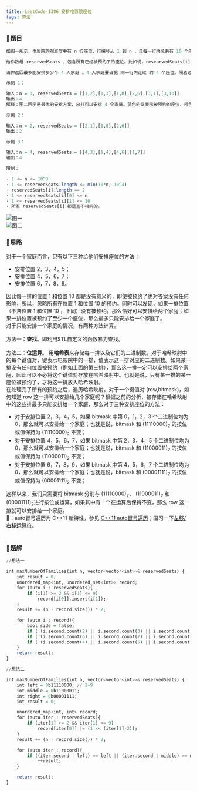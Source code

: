 ```yaml
---
title: LeetCode-1386 安排电影院座位
tags: 算法
---
```


### **📝题目**
```haskell
如图一所示，电影院的观影厅中有 n 行座位，行编号从 1 到 n ，且每一行内总共有 10 个座位，列编号从 1 到 10 。

给你数组 reservedSeats ，包含所有已经被预约了的座位。比如说，researvedSeats[i]=[3,8] ，它表示第 3 行第 8 个座位被预约了。

请你返回最多能安排多少个 4 人家庭 。4 人家庭要占据 同一行内连续 的 4 个座位。隔着过道的座位（比方说 [3,3] 和 [3,4]）不是连续的座位，但是如果你可以将 4 人家庭拆成过道两边各坐 2 人，这样子是允许的。

示例 1：

输入：n = 3, reservedSeats = [[1,2],[1,3],[1,8],[2,6],[3,1],[3,10]]
输出：4
解释：图二所示是最优的安排方案，总共可以安排 4 个家庭。蓝色的叉表示被预约的座位，橙色的连续座位表示一个 4 人家庭。

示例 2：

输入：n = 2, reservedSeats = [[2,1],[1,8],[2,6]]
输出：2

示例 3：

输入：n = 4, reservedSeats = [[4,3],[1,4],[4,6],[1,7]]
输出：4

限制：

· 1 <= n <= 10^9
· 1 <= reservedSeats.length <= min(10*n, 10^4)
· reservedSeats[i].length == 2
· 1 <= reservedSeats[i][0] <= n
· 1 <= reservedSeats[i][1] <= 10
· 所有 reservedSeats[i] 都是互不相同的。
```

![图一](https://cdn.jsdelivr.net/gh/sherryjw/StaticResource@latest/image/1386-1.png)<br/>
![图二](https://cdn.jsdelivr.net/gh/sherryjw/StaticResource@latest/image/1386-2.png)<br/>

### **📝思路**
对于一个家庭而言，只有以下三种给他们安排座位的方法：
- 安排位置 2，3，4，5；
- 安排位置 4，5，6，7；
- 安排位置 6，7，8，9。

因此每一排的位置 1 和位置 10 都是没有意义的，即使被预约了也对答案没有任何影响，所以，忽略所有在位置 1 和位置 10 的预约。同时可以发现，如果一排位置（不含位置 1 和位置 10 ，下同）没有被预约，那么恰好可以安排给两个家庭；如果一排位置被预约了至少一个座位，那么最多只能安排给一个家庭了。<br/>
对于只能安排一个家庭的情况，有两种方法计算。<br/><br/>
方法一：**查找**。即利用STL自定义的函数暴力查找。<br/><br/>
方法二：**位运算**。
用**哈希表**来存储每一排以及它们的二进制数。对于哈希映射中的每个键值对，键表示电影院中的一排，值表示这一排对应的二进制数。如果某一排没有任何位置被预约（例如上面的第三排），那么这一排一定可以安排给两个家庭，因此可以不必将这个键值对存放在哈希映射中。也就是说，只有某一排的某一座位被预约了，才将这一排放入哈希映射。<br/>
在处理完了所有的预约之后，遍历哈希映射。对于一个键值对 (row,bitmask)，如何知道 row 这一排可以安排给几个家庭呢？根据之前的分析，被存储在哈希映射中的这些排最多只能安排给一个家庭，那么对于三种安排座位的方法：
- 对于安排位置 2，3，4，5，如果 bitmask 中第 0，1，2，3 个二进制位均为 0，那么就可以安排给一个家庭；也就是说，bitmask 和 (11110000)<sub>2</sub> 的按位或值保持为 (11110000)<sub>2</sub> 不变；
- 对于安排位置 4，5，6，7，如果 bitmask 中第 2，3，4，5 个二进制位均为 0，那么就可以安排给一个家庭；也就是说，bitmask 和 (11000011)<sub>2</sub> 的按位或值保持为 (11000011)<sub>2</sub> 不变；
- 对于安排位置 6，7，8，9，如果 bitmask 中第 4，5，6，7 个二进制位均为 0，那么就可以安排给一个家庭；也就是说，bitmask 和 (00001111)<sub>2</sub> 的按位或值保持为 (00001111)<sub>2</sub> 不变；

这样以来，我们只需要将 bitmask 分别与 (11110000)<sub>2</sub>、 (11000011)<sub>2</sub> 和 (00001111)<sub>2</sub>进行按位或运算，如果其中有一个在运算后保持不变，那么 row 这一排就可以安排给一个家庭。<br/>
🐣：auto冒号遍历为 C++11 新特性，参见 [C++11 auto冒号遍历](https://blog.csdn.net/qq_40213457/article/details/80720170)；温习一下[左移/右移运算符](https://www.cnblogs.com/fightfor/p/3871624.html)。
<br/><br/>

### **📝题解**
```haskell
//想法一

int maxNumberOfFamilies(int n, vector<vector<int>>& reservedSeats) {
    int result = 0;
    unordered_map<int, unordered_set<int>> record;
    for (auto i : reservedSeats){
        if (i[1] >= 2 && i[1] <= 9)  
            record[i[0]].insert(i[1]);
    }
    result += (n - record.size()) * 2;

    for (auto i : record){
        bool side = false;
        if (!(i.second.count(2) || i.second.count(3) || i.second.count(4) || i.second.count(5)))    ++result, side = true;
        if (!(i.second.count(6) || i.second.count(7) || i.second.count(8) || i.second.count(9)))    ++result, side = true;
        if (!(i.second.count(4) || i.second.count(5) || i.second.count(6) || i.second.count(7)) && !side)    ++result;
    }
    return result;
}
```
```haskell
//想法二

int maxNumberOfFamilies(int n, vector<vector<int>>& reservedSeats) {
    int left = 0b11110000; // 2~9
    int middle = 0b11000011;
    int right = 0b00001111;
    int result = 0;

    unordered_map<int, int> record;
    for (auto iter : reservedSeats){
        if (iter[1] >= 2 && iter[1] <= 9)
            record[iter[0]] |= (1 << (iter[1]-2));
    }
    result += (n - record.size()) * 2;

    for (auto iter : record){
        if ((iter.second | left) == left || (iter.second | middle) == middle || (iter.second | right) == right)
            ++result;
    }

    return result;
}
```
